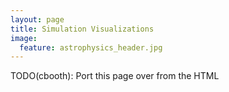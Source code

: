 ```yaml
---
layout: page
title: Simulation Visualizations
image:
  feature: astrophysics_header.jpg
---
```


TODO(cbooth):  Port this page over from the HTML
